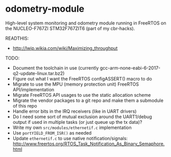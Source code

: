 # odometry-module
High-level system monitoring and odometry module running in FreeRTOS on the NUCLEO-F767ZI STM32F767ZIT6 (part of my cbr-hacks).

READTHIS:
  * http://lwip.wikia.com/wiki/Maximizing_throughput

TODO:
  * Document the toolchain in use (currently gcc-arm-none-eabi-6-2017-q2-update-linux.tar.bz2)
  * Figure out what I want the FreeRTOS configASSERT() macro to do
  * Migrate to use the MPU (memory protection unit) FreeRTOS API/implementation
  * Migrate FreeRTOS API usages to use the static allocation scheme
  * Migrate the vendor packages to a git repo and make them a submodule of this repo
  * Handle error bits in the IRQ receivers (like in UART drivers)
  * Do I need some sort of mutual exclusion around the UART1/debug output if used in multiple tasks (or just queue up the tx data)?
  * Write my own `src/modules/ethernetif.c` implementation
  * Use `portYIELD_FROM_ISR()` as needed
  * Update `ethernetif.c` to use native notification/signals: http://www.freertos.org/RTOS_Task_Notification_As_Binary_Semaphore.html
